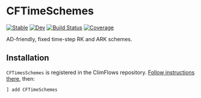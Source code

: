 # CFTimeSchemes

[![Stable](https://img.shields.io/badge/docs-stable-blue.svg)](https://ClimFlows.github.io/CFTimeSchemes.jl/stable/)
[![Dev](https://img.shields.io/badge/docs-dev-blue.svg)](https://ClimFlows.github.io/CFTimeSchemes.jl/dev/)
[![Build Status](https://github.com/ClimFlows/CFTimeSchemes.jl/actions/workflows/CI.yml/badge.svg?branch=main)](https://github.com/ClimFlows/CFTimeSchemes.jl/actions/workflows/CI.yml?query=branch%3Amain)
[![Coverage](https://codecov.io/gh/ClimFlows/CFTimeSchemes.jl/branch/main/graph/badge.svg)](https://codecov.io/gh/ClimFlows/CFTimeSchemes.jl)

AD-friendly, fixed time-step RK and ARK schemes.

## Installation

`CFTimesSchemes` is registered in the ClimFlows repository. [Follow instructions there](https://github.com/ClimFlows/JuliaRegistry), then:
```julia
] add CFTimeSchemes
```
